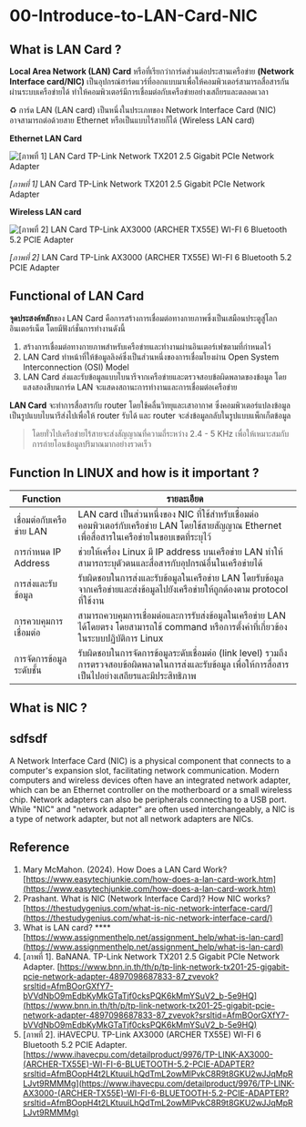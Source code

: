 # 00-Introduce-to-LAN-Card-NIC

## What is LAN Card ?

**Local Area Network (LAN) Card** หรือที่เรียกว่าการ์ดส่วนต่อประสานเครือข่าย **(Network Interface card/NIC)** เป็นอุปกรณ์ฮาร์ดแวร์ที่ออกแบบมาเพื่อให้คอมพิวเตอร์สามารถสื่อสารกันผ่านระบบเครือข่ายได้ ทำให้คอมพิวเตอร์มีการเชื่อมต่อกับเครือข่ายอย่างเสถียรและตลอดเวลา

<aside>
♻️ การ์ด LAN (LAN card) เป็นหนึ่งในประเภทของ Network Interface Card (NIC) อาจสามารถต่อด้วยสาย Ethernet หรือเป็นแบบไร้สายก็ได้ (Wireless LAN card)

</aside>

**Ethernet LAN Card**

![*[ภาพที่ 1]* LAN Card TP-Link Network TX201 2.5 Gigabit PCIe Network Adapter](00-Introduce-to-LAN-Card-NIC%205efda9b228a7417c907c5e43f34080aa/LanCard_ethernet.jpg)

*[ภาพที่ 1]* LAN Card TP-Link Network TX201 2.5 Gigabit PCIe Network Adapter

**Wireless LAN card**

![*[ภาพที่ 2]* LAN Card TP-Link AX3000 (ARCHER TX55E) WI-FI 6 Bluetooth 5.2 PCIE Adapter](00-Introduce-to-LAN-Card-NIC%205efda9b228a7417c907c5e43f34080aa/LanCard_wireless.jpg)

*[ภาพที่ 2]* LAN Card TP-Link AX3000 (ARCHER TX55E) WI-FI 6 Bluetooth 5.2 PCIE Adapter

## Functional of LAN Card

**จุดประสงค์หลัก**ของ LAN Card คือการสร้างการเชื่อมต่อทางกายภาพซึ่งเป็นเสมือนประตูสู่โลกอินเตอร์เน็ต โดยมีฟังก์ชั่นการทำงานดังนี้

1. สร้างการเชื่อมต่อทางกายภาพสำหรับเครือข่ายและทำงานผ่านอินเตอร์เฟซตามที่กำหนดไว้
2. LAN Card ทำหน้าที่ให้ข้อมูลลิงค์ซึ่งเป็นส่วนหนึ่งของการเชื่อมโยงผ่าน Open System Interconnection (OSI) Model
3. LAN Card ส่งและรับข้อมูลแบบไบนารีจากเครือข่ายและตรวจสอบข้อผิดพลาดของข้อมูล โดยแสงสองสีบนการ์ด LAN จะแสดงสถานะการทำงานและการเชื่อมต่อเครือข่าย

**LAN Card** จะทำการสื่อสารกับ router โดยใช้คลื่นวิทยุและเสาอากาศ ซึ่งคอมพิวเตอร์แปลงข้อมูลเป็นรูปแบบไบนารีส่งไปเพื่อให้ router รับได้ และ router จะส่งข้อมูลกลับในรูปแบบแพ็กเก็ตข้อมูล 

> โดยทั่วไปเครือข่ายไร้สายจะส่งสัญญาณที่ความถี่ระหว่าง 2.4 - 5 KHz เพื่อให้เหมาะสมกับการถ่ายโอนข้อมูลปริมาณมากอย่างรวดเร็ว
> 

## Function In LINUX and how is it important ?

| Function | รายละเอียด |
| --- | --- |
| เชื่อมต่อกับเครือข่าย LAN | LAN card เป็นส่วนหนึ่งของ NIC ที่ใช้สำหรับเชื่อมต่อคอมพิวเตอร์กับเครือข่าย LAN โดยใช้สายสัญญาณ Ethernet เพื่อสื่อสารในเครือข่ายในขอบเขตที่ระบุไว้ |
| การกำหนด IP Address | ช่วยให้เครื่อง Linux มี IP address บนเครือข่าย LAN ทำให้สามารถระบุตัวตนและสื่อสารกับอุปกรณ์อื่นในเครือข่ายได้ |
| การส่งและรับข้อมูล | รับผิดชอบในการส่งและรับข้อมูลในเครือข่าย LAN โดยรับข้อมูลจากเครือข่ายและส่งข้อมูลไปยังเครือข่ายให้ถูกต้องตาม protocol ที่ใช้งาน |
| การควบคุมการเชื่อมต่อ | สามารถควบคุมการเชื่อมต่อและการรับส่งข้อมูลในเครือข่าย LAN ได้โดยตรง โดยสามารถใช้ command หรือการตั้งค่าที่เกี่ยวข้องในระบบปฏิบัติการ Linux |
| การจัดการข้อมูลระดับชั้น | รับผิดชอบในการจัดการข้อมูลระดับเชื่อมต่อ (link level) รวมถึงการตรวจสอบข้อผิดพลาดในการส่งและรับข้อมูล เพื่อให้การสื่อสารเป็นไปอย่างเสถียรและมีประสิทธิภาพ |

## What is NIC ?

## sdfsdf

A Network Interface Card (NIC) is a physical component that connects to a computer's expansion slot, facilitating network communication. Modern computers and wireless devices often have an integrated network adapter, which can be an Ethernet controller on the motherboard or a small wireless chip. Network adapters can also be peripherals connecting to a USB port. While "NIC" and "network adapter" are often used interchangeably, a NIC is a type of network adapter, but not all network adapters are NICs.

## Reference

1. Mary McMahon. (2024). How Does a LAN Card Work? [https://www.easytechjunkie.com/how-does-a-lan-card-work.htm](https://www.easytechjunkie.com/how-does-a-lan-card-work.htm)
2. Prashant. What is NIC (Network Interface Card)? How NIC works? [https://thestudygenius.com/what-is-nic-network-interface-card/](https://thestudygenius.com/what-is-nic-network-interface-card/)
3. What is LAN card? ****[https://www.assignmenthelp.net/assignment_help/what-is-lan-card](https://www.assignmenthelp.net/assignment_help/what-is-lan-card)
4. [ภาพที่ 1]. BaNANA. TP-Link Network TX201 2.5 Gigabit PCIe Network Adapter. [https://www.bnn.in.th/th/p/tp-link-network-tx201-25-gigabit-pcie-network-adapter-4897098687833-87_zvevok?srsltid=AfmBOorGXfY7-bVVdNbO9mEdbKyMkGTaTjf0cksPQK6kMmYSuV2_b-5e9HQ](https://www.bnn.in.th/th/p/tp-link-network-tx201-25-gigabit-pcie-network-adapter-4897098687833-87_zvevok?srsltid=AfmBOorGXfY7-bVVdNbO9mEdbKyMkGTaTjf0cksPQK6kMmYSuV2_b-5e9HQ)
5. [ภาพที่ 2]. iHAVECPU. TP-Link AX3000 (ARCHER TX55E) WI-FI 6 Bluetooth 5.2 PCIE Adapter. [https://www.ihavecpu.com/detailproduct/9976/TP-LINK-AX3000-(ARCHER-TX55E)-WI-FI-6-BLUETOOTH-5.2-PCIE-ADAPTER?srsltid=AfmBOopH4t2LKtuuiLhQdTmL2owMlPvkC8R9t8GKU2wJJqMpRLJvt9RMMMg](https://www.ihavecpu.com/detailproduct/9976/TP-LINK-AX3000-(ARCHER-TX55E)-WI-FI-6-BLUETOOTH-5.2-PCIE-ADAPTER?srsltid=AfmBOopH4t2LKtuuiLhQdTmL2owMlPvkC8R9t8GKU2wJJqMpRLJvt9RMMMg)